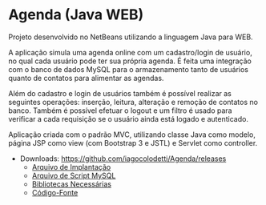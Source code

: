 # Agenda (Java WEB)

Projeto desenvolvido no NetBeans utilizando a linguagem Java para WEB.

A aplicação simula uma agenda online com um cadastro/login de usuário, no qual cada usuário pode ter sua própria agenda.
É feita uma integração com o banco de dados MySQL para o armazenamento tanto de usuários quanto de contatos para alimentar as agendas.

Além do cadastro e login de usuários também é possível realizar as seguintes operações: inserção, leitura, alteração e remoção de contatos no banco.
Também é possível efetuar o logout e um filtro é usado para verificar a cada requisição se o usuário ainda está logado e autenticado. 

Aplicação criada com o padrão MVC, utilizando classe Java como modelo, página JSP como view (com Bootstrap 3 e JSTL) e Servlet como controller.

* Downloads: https://github.com/iagocolodetti/Agenda/releases
   * [Arquivo de Implantação](https://github.com/iagocolodetti/Agenda/releases/download/v2.3/Agenda.war "Agenda.war")
   * [Arquivo de Script MySQL](https://github.com/iagocolodetti/Agenda/releases/download/v2.3/agendadb.sql "agendadb.sql")
   * [Bibliotecas Necessárias](https://github.com/iagocolodetti/Agenda/releases/download/v2.3/bibliotecas.zip "bibliotecas.zip")
   * [Código-Fonte](https://github.com/iagocolodetti/Agenda/archive/v2.3.zip "v2.3.zip")
